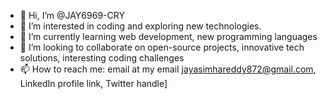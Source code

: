 - 👋 Hi, I’m @JAY6969-CRY
- 👀 I’m interested in coding and exploring new technologies.
- 🌱 I’m currently learning web development, new programming languages
- 💞️ I’m looking to collaborate on open-source projects, innovative tech solutions, interesting coding challenges
- 📫 How to reach me:  email at my email jayasimhareddy872@gmail.com, LinkedIn profile link, Twitter handle]

